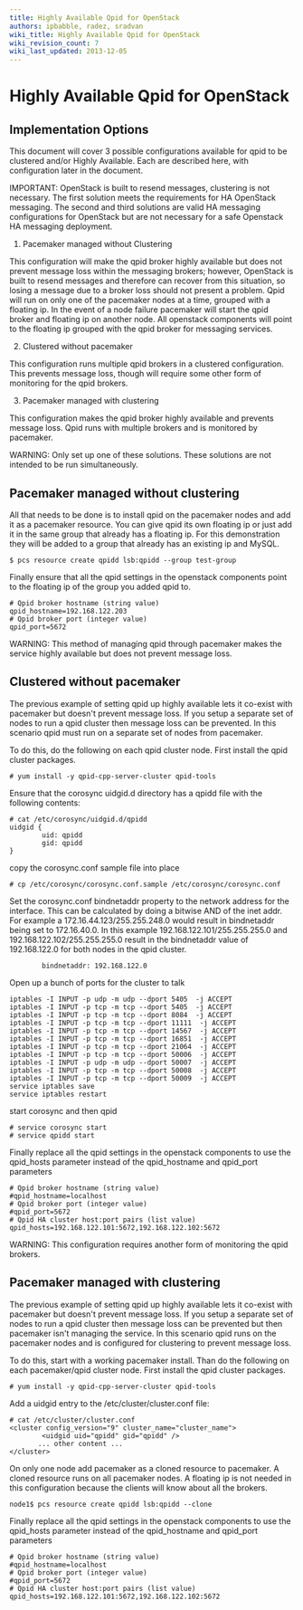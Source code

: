 ```yaml
---
title: Highly Available Qpid for OpenStack
authors: ipbabble, radez, sradvan
wiki_title: Highly Available Qpid for OpenStack
wiki_revision_count: 7
wiki_last_updated: 2013-12-05
---
```


# Highly Available Qpid for OpenStack

## Implementation Options

This document will cover 3 possible configurations available for qpid to be clustered and/or Highly Available. Each are described here, with configuration later in the document.

IMPORTANT: OpenStack is built to resend messages, clustering is not necessary. The first solution meets the requirements for HA OpenStack messaging. The second and third solutions are valid HA messaging configurations for OpenStack but are not necessary for a safe Openstack HA messaging deployment.

1. Pacemaker managed without Clustering

This configuration will make the qpid broker highly available but does not prevent message loss within the messaging brokers; however, OpenStack is built to resend messages and therefore can recover from this situation, so losing a message due to a broker loss should not present a problem. Qpid will run on only one of the pacemaker nodes at a time, grouped with a floating ip. In the event of a node failure pacemaker will start the qpid broker and floating ip on another node. All openstack components will point to the floating ip grouped with the qpid broker for messaging services.

2. Clustered without pacemaker

This configuration runs multiple qpid brokers in a clustered configuration. This prevents message loss, though will require some other form of monitoring for the qpid brokers.

3. Pacemaker managed with clustering

This configuration makes the qpid broker highly available and prevents message loss. Qpid runs with multiple brokers and is monitored by pacemaker.

WARNING: Only set up one of these solutions. These solutions are not intended to be run simultaneously.

## Pacemaker managed without clustering

All that needs to be done is to install qpid on the pacemaker nodes and add it as a pacemaker resource. You can give qpid its own floating ip or just add it in the same group that already has a floating ip. For this demonstration they will be added to a group that already has an existing ip and MySQL.

    $ pcs resource create qpidd lsb:qpidd --group test-group

Finally ensure that all the qpid settings in the openstack components point to the floating ip of the group you added qpid to.

    # Qpid broker hostname (string value)
    qpid_hostname=192.168.122.203
    # Qpid broker port (integer value)
    qpid_port=5672

WARNING: This method of managing qpid through pacemaker makes the service highly available but does not prevent message loss.

## Clustered without pacemaker

The previous example of setting qpid up highly available lets it co-exist with pacemaker but doesn't prevent message loss. If you setup a separate set of nodes to run a qpid cluster then message loss can be prevented. In this scenario qpid must run on a separate set of nodes from pacemaker.

To do this, do the following on each qpid cluster node. First install the qpid cluster packages.

    # yum install -y qpid-cpp-server-cluster qpid-tools

Ensure that the corosync uidgid.d directory has a qpidd file with the following contents:

    # cat /etc/corosync/uidgid.d/qpidd 
    uidgid {
            uid: qpidd
            gid: qpidd
    }

copy the corosync.conf sample file into place

    # cp /etc/corosync/corosync.conf.sample /etc/corosync/corosync.conf

Set the corosync.conf bindnetaddr property to the network address for the interface.
This can be calculated by doing a bitwise AND of the inet addr. For example a 172.16.44.123/255.255.248.0 would result in bindnetaddr being set to 172.16.40.0. In this example 192.168.122.101/255.255.255.0 and 192.168.122.102/255.255.255.0 result in the bindnetaddr value of 192.168.122.0 for both nodes in the qpid cluster.

            bindnetaddr: 192.168.122.0

Open up a bunch of ports for the cluster to talk

    iptables -I INPUT -p udp -m udp --dport 5405  -j ACCEPT
    iptables -I INPUT -p tcp -m tcp --dport 5405  -j ACCEPT
    iptables -I INPUT -p tcp -m tcp --dport 8084  -j ACCEPT
    iptables -I INPUT -p tcp -m tcp --dport 11111  -j ACCEPT
    iptables -I INPUT -p tcp -m tcp --dport 14567  -j ACCEPT
    iptables -I INPUT -p tcp -m tcp --dport 16851  -j ACCEPT
    iptables -I INPUT -p tcp -m tcp --dport 21064  -j ACCEPT
    iptables -I INPUT -p tcp -m tcp --dport 50006  -j ACCEPT
    iptables -I INPUT -p udp -m udp --dport 50007  -j ACCEPT
    iptables -I INPUT -p tcp -m tcp --dport 50008  -j ACCEPT
    iptables -I INPUT -p tcp -m tcp --dport 50009  -j ACCEPT
    service iptables save
    service iptables restart

start corosync and then qpid

    # service corosync start
    # service qpidd start

Finally replace all the qpid settings in the openstack components to use the qpid_hosts parameter instead of the qpid_hostname and qpid_port parameters

    # Qpid broker hostname (string value)
    #qpid_hostname=localhost
    # Qpid broker port (integer value)
    #qpid_port=5672
    # Qpid HA cluster host:port pairs (list value)
    qpid_hosts=192.168.122.101:5672,192.168.122.102:5672

WARNING: This configuration requires another form of monitoring the qpid brokers.

## Pacemaker managed with clustering

The previous example of setting qpid up highly available lets it co-exist with pacemaker but doesn't prevent message loss. If you setup a separate set of nodes to run a qpid cluster then message loss can be prevented but then pacemaker isn't managing the service. In this scenario qpid runs on the pacemaker nodes and is configured for clustering to prevent message loss.

To do this, start with a working pacemaker install. Than do the following on each pacemaker/qpid cluster node. First install the qpid cluster packages.

    # yum install -y qpid-cpp-server-cluster qpid-tools

Add a uidgid entry to the /etc/cluster/cluster.conf file:

    # cat /etc/cluster/cluster.conf 
    <cluster config_version="9" cluster_name="cluster_name">
            <uidgid uid="qpidd" gid="qpidd" />
           ... other content ...
    </cluster>

On only one node add pacemaker as a cloned resource to pacemaker. A cloned resource runs on all pacemaker nodes. A floating ip is not needed in this configuration because the clients will know about all the brokers.

    node1$ pcs resource create qpidd lsb:qpidd --clone

Finally replace all the qpid settings in the openstack components to use the qpid_hosts parameter instead of the qpid_hostname and qpid_port parameters

    # Qpid broker hostname (string value)
    #qpid_hostname=localhost
    # Qpid broker port (integer value)
    #qpid_port=5672
    # Qpid HA cluster host:port pairs (list value)
    qpid_hosts=192.168.122.101:5672,192.168.122.102:5672
